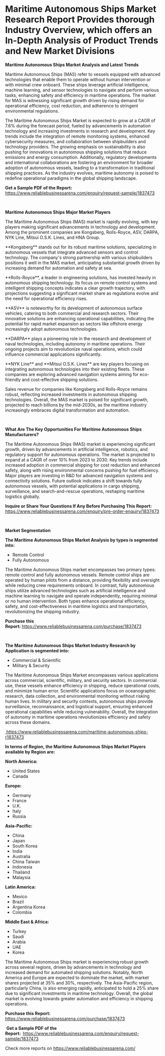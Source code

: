 <p><h1>Maritime Autonomous Ships Market Research Report Provides thorough Industry Overview, which offers an In-Depth Analysis of Product Trends and New Market Divisions</h1></p><p><strong>Maritime Autonomous Ships Market Analysis and Latest Trends</strong></p>
<p><p>Maritime Autonomous Ships (MAS) refer to vessels equipped with advanced technologies that enable them to operate without human intervention or with minimal crew onboard. These ships leverage artificial intelligence, machine learning, and sensor technologies to navigate and perform various tasks, enhancing safety and efficiency in maritime operations. The market for MAS is witnessing significant growth driven by rising demand for operational efficiency, cost reduction, and adherence to stringent environmental regulations.</p><p>The Maritime Autonomous Ships Market is expected to grow at a CAGR of 7.6% during the forecast period, fueled by advancements in automation technology and increasing investments in research and development. Key trends include the integration of remote monitoring systems, enhanced cybersecurity measures, and collaboration between shipbuilders and technology providers. The growing emphasis on sustainability is also pushing for innovations in autonomous shipping solutions that reduce emissions and energy consumption. Additionally, regulatory developments and international collaborations are fostering an environment for broader adoption of autonomous vessels, leading to a transformation in traditional shipping practices. As the industry evolves, maritime autonomy is poised to redefine operational paradigms in the global shipping landscape.</p></p>
<p><strong>Get a Sample PDF of the Report:&nbsp;</strong> <a href="https://www.reliablebusinessarena.com/enquiry/request-sample/1837473?utm_campaign=3586&utm_medium=2&utm_source=Github&utm_content=ia&utm_term=12042025&utm_id=maritime-autonomous-ships">https://www.reliablebusinessarena.com/enquiry/request-sample/1837473</a></p>
<p>&nbsp;</p>
<p><strong>Maritime Autonomous Ships Major Market Players</strong></p>
<p><p>The Maritime Autonomous Ships (MAS) market is rapidly evolving, with key players making significant advancements in technology and development. Among the prominent companies are Kongsberg, Rolls-Royce, ASV, DARPA, NYK Line, Mitsui O.S.K. Lines, and HNA Group.</p><p>**Kongsberg** stands out for its robust maritime solutions, specializing in autonomous vessels that integrate advanced sensors and control technology. The company's strong partnership with various shipbuilders positions it well in the MAS market, anticipating substantial growth driven by increasing demand for automation and safety at sea.</p><p>**Rolls-Royce**, a leader in engineering solutions, has invested heavily in autonomous shipping technology. Its focus on remote control systems and intelligent shipping concepts indicates a clear growth trajectory, with projections suggesting a significant market share as regulations evolve and the need for operational efficiency rises. </p><p>**ASV** is noteworthy for its development of autonomous surface vehicles, catering to both commercial and research sectors. Their innovative solutions are enhancing operational capabilities, indicating the potential for rapid market expansion as sectors like offshore energy increasingly adopt autonomous technologies.</p><p>**DARPA** plays a pioneering role in the research and development of naval technologies, including autonomy in maritime operations. Their ongoing projects aim to revolutionize naval operations, which could influence commercial applications significantly.</p><p>**NYK Line** and **Mitsui O.S.K. Lines** are key players focusing on integrating autonomous technologies into their existing fleets. These companies are exploring advanced navigation systems aiming for eco-friendly and cost-effective shipping solutions.</p><p>Sales revenue for companies like Kongsberg and Rolls-Royce remains robust, reflecting increased investments in autonomous shipping technologies. Overall, the MAS market is poised for significant growth, projected to reach billions by the mid-2030s, as the maritime industry increasingly embraces digital transformation and automation.</p></p>
<p>&nbsp;</p>
<p><strong>What Are The Key Opportunities For Maritime Autonomous Ships Manufacturers?</strong></p>
<p><p>The Maritime Autonomous Ships (MAS) market is experiencing significant growth, driven by advancements in artificial intelligence, robotics, and regulatory support for autonomous operations. The market is projected to expand at a CAGR of over 10% from 2023 to 2030. Key trends include increased adoption in commercial shipping for cost reduction and enhanced safety, along with rising environmental concerns pushing for fuel efficiency. Major players are investing in R&D for advanced navigation systems and connectivity solutions. Future outlook indicates a shift towards fully autonomous vessels, with potential applications in cargo shipping, surveillance, and search-and-rescue operations, reshaping maritime logistics globally.</p></p>
<p><strong>Inquire or Share Your Questions If Any Before Purchasing This Report:</strong> <a href="https://www.reliablebusinessarena.com/enquiry/pre-order-enquiry/1837473?utm_campaign=3586&utm_medium=2&utm_source=Github&utm_content=ia&utm_term=12042025&utm_id=maritime-autonomous-ships">https://www.reliablebusinessarena.com/enquiry/pre-order-enquiry/1837473</a></p>
<p>&nbsp;</p>
<p><strong>Market Segmentation</strong></p>
<p><strong>The Maritime Autonomous Ships Market Analysis by types is segmented into:</strong></p>
<p><ul><li>Remote Control</li><li>Fully Autonomous</li></ul></p>
<p><p>The Maritime Autonomous Ships market encompasses two primary types: remote control and fully autonomous vessels. Remote control ships are operated by human pilots from a distance, providing flexibility and oversight while reducing crew requirements onboard. In contrast, fully autonomous ships utilize advanced technologies such as artificial intelligence and machine learning to navigate and operate independently, requiring minimal or no human intervention. Both types enhance operational efficiency, safety, and cost-effectiveness in maritime logistics and transportation, revolutionizing the shipping industry.</p></p>
<p><strong>Purchase this Report:&nbsp;</strong><a href="https://www.reliablebusinessarena.com/purchase/1837473?utm_campaign=3586&utm_medium=2&utm_source=Github&utm_content=ia&utm_term=12042025&utm_id=maritime-autonomous-ships">https://www.reliablebusinessarena.com/purchase/1837473</a></p>
<p>&nbsp;</p>
<p><strong>The Maritime Autonomous Ships Market Industry Research by Application is segmented into:</strong></p>
<p><ul><li>Commercial & Scientific</li><li>Military & Security</li></ul></p>
<p><p>The Maritime Autonomous Ships Market encompasses various applications across commercial, scientific, military, and security sectors. In commercial use, these vessels enhance efficiency in shipping, reduce operational costs, and minimize human error. Scientific applications focus on oceanographic research, data collection, and environmental monitoring without risking human lives. In military and security contexts, autonomous ships provide surveillance, reconnaissance, and logistical support, ensuring enhanced operational capabilities while reducing vulnerability. Overall, the integration of autonomy in maritime operations revolutionizes efficiency and safety across these domains.</p></p>
<p><a href="https://www.reliablebusinessarena.com/maritime-autonomous-ships-r1837473?utm_campaign=3586&utm_medium=2&utm_source=Github&utm_content=ia&utm_term=12042025&utm_id=maritime-autonomous-ships">&nbsp;https://www.reliablebusinessarena.com/maritime-autonomous-ships-r1837473</a></p>
<p><strong>In terms of Region, the Maritime Autonomous Ships Market Players available by Region are:</strong></p>
<p>
    <p> <strong> North America: </strong>
        <ul>
            <li>United States</li>
            <li>Canada</li>
        </ul>
        </p> 
    <p> <strong> Europe: </strong>
        <ul>
            <li>Germany</li>
            <li>France</li>
            <li>U.K.</li>
            <li>Italy</li>
            <li>Russia</li>
        </ul>
        </p> 
    <p> <strong> Asia-Pacific: </strong>
        <ul>
            <li>China</li>
            <li>Japan</li>
            <li>South Korea</li>
            <li>India</li>
            <li>Australia</li>
            <li>China Taiwan</li>
            <li>Indonesia</li>
            <li>Thailand</li>
            <li>Malaysia</li>
        </ul>
        </p> 
    <p> <strong> Latin America: </strong>
        <ul>
            <li>Mexico</li>
            <li>Brazil</li>
            <li>Argentina Korea</li>
            <li>Colombia</li>
        </ul>
        </p> 
    <p> <strong> Middle East & Africa: </strong>
        <ul>
            <li>Turkey</li>
            <li>Saudi</li>
            <li>Arabia</li>
            <li>UAE</li>
            <li>Korea</li>
        </ul>
    </p>
    </p>
<p><p>The Maritime Autonomous Ships market is experiencing robust growth across several regions, driven by advancements in technology and increased demand for automated shipping solutions. Notably, North America and Europe are expected to dominate the market, with market shares projected at 35% and 30%, respectively. The Asia-Pacific region, particularly China, is also emerging rapidly, anticipated to hold a 25% share due to significant investments in maritime technology. Overall, the global market is evolving towards greater automation and efficiency in shipping operations.</p></p>
<p><strong>Purchase this Report: </strong><a href="https://www.reliablebusinessarena.com/purchase/1837473?utm_campaign=3586&utm_medium=2&utm_source=Github&utm_content=ia&utm_term=12042025&utm_id=maritime-autonomous-ships">https://www.reliablebusinessarena.com/purchase/1837473</a></p>
<p>&nbsp;<strong>Get a Sample PDF of the Report:&nbsp;&nbsp;</strong><a href="https://www.reliablebusinessarena.com/enquiry/request-sample/1837473?utm_campaign=3586&utm_medium=2&utm_source=Github&utm_content=ia&utm_term=12042025&utm_id=maritime-autonomous-ships">https://www.reliablebusinessarena.com/enquiry/request-sample/1837473</a></p>
<p><strong></strong></p>
<p>Check more reports on <a href="https://www.reliablebusinessarena.com/?utm_campaign=3586&utm_medium=2&utm_source=Github&utm_content=ia&utm_term=12042025&utm_id=maritime-autonomous-ships">https://www.reliablebusinessarena.com/</a></p>
